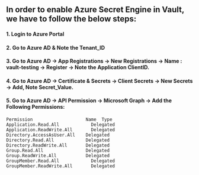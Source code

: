 ## In order to enable Azure Secret Engine in Vault, we have to follow the below steps: 


#### 1. Login to Azure Portal
#### 2. Go to Azure AD & Note the Tenant_ID
#### 3. Go to Azure AD -> App Registrations -> New Registrations -> Name : vault-testing -> Register -> Note the Application ClientID. 
#### 4. Go to Azure AD -> Certificate & Secrets -> Client Secrets -> New Secrets -> Add, Note Secret_Value. 
#### 5. Go to Azure AD -> API Permission -> Microsoft Graph -> Add the Following Permissions: 
```
Permission                    Name	Type
Application.Read.All	        Delegated
Application.ReadWrite.All	    Delegated
Directory.AccessAsUser.All	  Delegated
Directory.Read.All	          Delegated
Directory.ReadWrite.All	      Delegated
Group.Read.All	              Delegated
Group.ReadWrite.All	          Delegated
GroupMember.Read.All	        Delegated
GroupMember.ReadWrite.All	    Delegated
```
